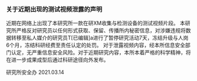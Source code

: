 <h3 class="text-center">关于近期出现的测试视频泄露的声明</h3>

[title]: <> (关于近期出现的测试视频泄露的声明)
[time]: <> (2021-03-14)

近期在网络上出现了本研究所一款在研XM收集与检测设备的测试视频片段。
本研究所严格反对研究员以任何形式获取、保留、传播所内秘密信息，对涉嫌违规将数据转移至私人媒介的研究员T[已编辑]a进行了暂停研究活动7天，冻结升级与人岗6个月，冻结科研经费至责任认定的处罚。
对于泄露视频内容，经本所信息安全部门认定，无严重信息安全风险。对于近期研究内容，本所本着严格的科学精神，将在进一步成果成型后通过科研途径向外发布。

研究所安全办
2021.03.14